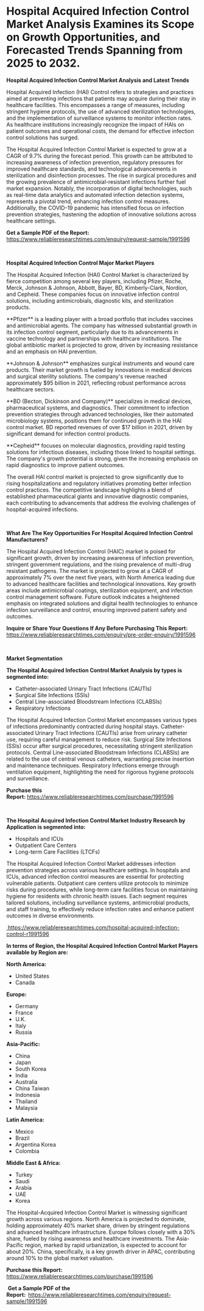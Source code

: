 <p><h1>Hospital Acquired Infection Control Market Analysis Examines its Scope on Growth Opportunities, and Forecasted Trends Spanning from 2025 to 2032.</h1></p><p><strong>Hospital Acquired Infection Control Market Analysis and Latest Trends</strong></p>
<p><p>Hospital Acquired Infection (HAI) Control refers to strategies and practices aimed at preventing infections that patients may acquire during their stay in healthcare facilities. This encompasses a range of measures, including stringent hygiene protocols, the use of advanced sterilization technologies, and the implementation of surveillance systems to monitor infection rates. As healthcare institutions increasingly recognize the impact of HAIs on patient outcomes and operational costs, the demand for effective infection control solutions has surged.</p><p>The Hospital Acquired Infection Control Market is expected to grow at a CAGR of 9.7% during the forecast period. This growth can be attributed to increasing awareness of infection prevention, regulatory pressures for improved healthcare standards, and technological advancements in sterilization and disinfection processes. The rise in surgical procedures and the growing prevalence of antimicrobial-resistant infections further fuel market expansion. Notably, the incorporation of digital technologies, such as real-time data analytics and automated infection detection systems, represents a pivotal trend, enhancing infection control measures. Additionally, the COVID-19 pandemic has intensified focus on infection prevention strategies, hastening the adoption of innovative solutions across healthcare settings.</p></p>
<p><strong>Get a Sample PDF of the Report:&nbsp;</strong> <a href="https://www.reliableresearchtimes.com/enquiry/request-sample/1991596?utm_campaign=3012&utm_medium=2&utm_source=Github&utm_content=ia&utm_term=12042025&utm_id=hospital-acquired-infection-control">https://www.reliableresearchtimes.com/enquiry/request-sample/1991596</a></p>
<p>&nbsp;</p>
<p><strong>Hospital Acquired Infection Control Major Market Players</strong></p>
<p><p>The Hospital Acquired Infection (HAI) Control Market is characterized by fierce competition among several key players, including Pfizer, Roche, Merck, Johnson & Johnson, Abbott, Bayer, BD, Kimberly-Clark, Nordion, and Cepheid. These companies focus on innovative infection control solutions, including antimicrobials, diagnostic kits, and sterilization products.</p><p>**Pfizer** is a leading player with a broad portfolio that includes vaccines and antimicrobial agents. The company has witnessed substantial growth in its infection control segment, particularly due to its advancements in vaccine technology and partnerships with healthcare institutions. The global antibiotic market is projected to grow, driven by increasing resistance and an emphasis on HAI prevention.</p><p>**Johnson & Johnson** emphasizes surgical instruments and wound care products. Their market growth is fueled by innovations in medical devices and surgical sterility solutions. The company's revenue reached approximately $95 billion in 2021, reflecting robust performance across healthcare sectors.</p><p>**BD (Becton, Dickinson and Company)** specializes in medical devices, pharmaceutical systems, and diagnostics. Their commitment to infection prevention strategies through advanced technologies, like their automated microbiology systems, positions them for continued growth in the HAI control market. BD reported revenues of over $17 billion in 2021, driven by significant demand for infection control products.</p><p>**Cepheid** focuses on molecular diagnostics, providing rapid testing solutions for infectious diseases, including those linked to hospital settings. The company's growth potential is strong, given the increasing emphasis on rapid diagnostics to improve patient outcomes. </p><p>The overall HAI control market is projected to grow significantly due to rising hospitalizations and regulatory initiatives promoting better infection control practices. The competitive landscape highlights a blend of established pharmaceutical giants and innovative diagnostic companies, each contributing to advancements that address the evolving challenges of hospital-acquired infections.</p></p>
<p>&nbsp;</p>
<p><strong>What Are The Key Opportunities For Hospital Acquired Infection Control Manufacturers?</strong></p>
<p><p>The Hospital Acquired Infection Control (HAIC) market is poised for significant growth, driven by increasing awareness of infection prevention, stringent government regulations, and the rising prevalence of multi-drug resistant pathogens. The market is projected to grow at a CAGR of approximately 7% over the next five years, with North America leading due to advanced healthcare facilities and technological innovations. Key growth areas include antimicrobial coatings, sterilization equipment, and infection control management software. Future outlook indicates a heightened emphasis on integrated solutions and digital health technologies to enhance infection surveillance and control, ensuring improved patient safety and outcomes.</p></p>
<p><strong>Inquire or Share Your Questions If Any Before Purchasing This Report:</strong> <a href="https://www.reliableresearchtimes.com/enquiry/pre-order-enquiry/1991596?utm_campaign=3012&utm_medium=2&utm_source=Github&utm_content=ia&utm_term=12042025&utm_id=hospital-acquired-infection-control">https://www.reliableresearchtimes.com/enquiry/pre-order-enquiry/1991596</a></p>
<p>&nbsp;</p>
<p><strong>Market Segmentation</strong></p>
<p><strong>The Hospital Acquired Infection Control Market Analysis by types is segmented into:</strong></p>
<p><ul><li>Catheter-associated Urinary Tract Infections (CAUTIs)</li><li>Surgical Site Infections (SSIs)</li><li>Central Line-associated Bloodstream Infections (CLABSIs)</li><li>Respiratory Infections</li></ul></p>
<p><p>The Hospital Acquired Infection Control Market encompasses various types of infections predominantly contracted during hospital stays. Catheter-associated Urinary Tract Infections (CAUTIs) arise from urinary catheter use, requiring careful management to reduce risk. Surgical Site Infections (SSIs) occur after surgical procedures, necessitating stringent sterilization protocols. Central Line-associated Bloodstream Infections (CLABSIs) are related to the use of central venous catheters, warranting precise insertion and maintenance techniques. Respiratory Infections emerge through ventilation equipment, highlighting the need for rigorous hygiene protocols and surveillance.</p></p>
<p><strong>Purchase this Report:&nbsp;</strong><a href="https://www.reliableresearchtimes.com/purchase/1991596?utm_campaign=3012&utm_medium=2&utm_source=Github&utm_content=ia&utm_term=12042025&utm_id=hospital-acquired-infection-control">https://www.reliableresearchtimes.com/purchase/1991596</a></p>
<p>&nbsp;</p>
<p><strong>The Hospital Acquired Infection Control Market Industry Research by Application is segmented into:</strong></p>
<p><ul><li>Hospitals and ICUs</li><li>Outpatient Care Centers</li><li>Long-term Care Facilities (LTCFs)</li></ul></p>
<p><p>The Hospital Acquired Infection Control Market addresses infection prevention strategies across various healthcare settings. In hospitals and ICUs, advanced infection control measures are essential for protecting vulnerable patients. Outpatient care centers utilize protocols to minimize risks during procedures, while long-term care facilities focus on maintaining hygiene for residents with chronic health issues. Each segment requires tailored solutions, including surveillance systems, antimicrobial products, and staff training, to effectively reduce infection rates and enhance patient outcomes in diverse environments.</p></p>
<p><a href="https://www.reliableresearchtimes.com/hospital-acquired-infection-control-r1991596?utm_campaign=3012&utm_medium=2&utm_source=Github&utm_content=ia&utm_term=12042025&utm_id=hospital-acquired-infection-control">&nbsp;https://www.reliableresearchtimes.com/hospital-acquired-infection-control-r1991596</a></p>
<p><strong>In terms of Region, the Hospital Acquired Infection Control Market Players available by Region are:</strong></p>
<p>
    <p> <strong> North America: </strong>
        <ul>
            <li>United States</li>
            <li>Canada</li>
        </ul>
        </p> 
    <p> <strong> Europe: </strong>
        <ul>
            <li>Germany</li>
            <li>France</li>
            <li>U.K.</li>
            <li>Italy</li>
            <li>Russia</li>
        </ul>
        </p> 
    <p> <strong> Asia-Pacific: </strong>
        <ul>
            <li>China</li>
            <li>Japan</li>
            <li>South Korea</li>
            <li>India</li>
            <li>Australia</li>
            <li>China Taiwan</li>
            <li>Indonesia</li>
            <li>Thailand</li>
            <li>Malaysia</li>
        </ul>
        </p> 
    <p> <strong> Latin America: </strong>
        <ul>
            <li>Mexico</li>
            <li>Brazil</li>
            <li>Argentina Korea</li>
            <li>Colombia</li>
        </ul>
        </p> 
    <p> <strong> Middle East & Africa: </strong>
        <ul>
            <li>Turkey</li>
            <li>Saudi</li>
            <li>Arabia</li>
            <li>UAE</li>
            <li>Korea</li>
        </ul>
    </p>
    </p>
<p><p>The Hospital-Acquired Infection Control Market is witnessing significant growth across various regions. North America is projected to dominate, holding approximately 40% market share, driven by stringent regulations and advanced healthcare infrastructure. Europe follows closely with a 30% share, fueled by rising awareness and healthcare investments. The Asia-Pacific region, marked by rapid urbanization, is expected to account for about 20%. China, specifically, is a key growth driver in APAC, contributing around 10% to the global market valuation.</p></p>
<p><strong>Purchase this Report: </strong><a href="https://www.reliableresearchtimes.com/purchase/1991596?utm_campaign=3012&utm_medium=2&utm_source=Github&utm_content=ia&utm_term=12042025&utm_id=hospital-acquired-infection-control">https://www.reliableresearchtimes.com/purchase/1991596</a></p>
<p>&nbsp;<strong>Get a Sample PDF of the Report:&nbsp;&nbsp;</strong><a href="https://www.reliableresearchtimes.com/enquiry/request-sample/1991596?utm_campaign=3012&utm_medium=2&utm_source=Github&utm_content=ia&utm_term=12042025&utm_id=hospital-acquired-infection-control">https://www.reliableresearchtimes.com/enquiry/request-sample/1991596</a></p>
<p><strong></strong></p>
<p><p></p><p></p><p></p></p>